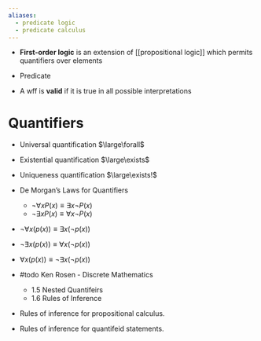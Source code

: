 ```yaml
---
aliases:
  - predicate logic
  - predicate calculus
---
```


- **First-order logic** is an extension of [[propositional logic]] which permits quantifiers over elements


- Predicate


- A wff is **valid** if it is true in all possible interpretations


# Quantifiers

- Universal quantification $\large\forall$
- Existential quantification $\large\exists$
- Uniqueness quantification $\large\exists!$


- De Morgan’s Laws for Quantifiers
	- $\lnot\forall{x}P(x)\equiv \exists x\lnot P(x)$
	- $\lnot\exists{x}P(x)\equiv \forall x\lnot P(x)$



- $\lnot\forall{x(p(x))\equiv{\exists{x(\lnot{p(x)})}}}$
- $\lnot\exists{x(p(x))\equiv{\forall{x(\lnot{p(x)})}}}$
- $\forall{x(p(x))\equiv{\lnot\exists{x(\lnot{p(x)})}}}$


- #todo Ken Rosen - Discrete Mathematics
	- 1.5 Nested Quantifeirs 
	- 1.6 Rules of Inference 
- Rules of inference for propositional calculus. 
- Rules of inference for quantifeid statements.